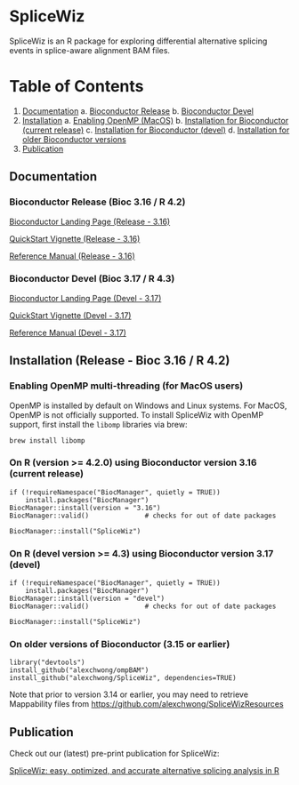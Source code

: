 # SpliceWiz

SpliceWiz is an R package for exploring differential alternative splicing events in splice-aware alignment BAM files.

# Table of Contents

1. [Documentation](#doco)
    a. [Bioconductor Release](#docoRelease)
    b. [Bioconductor Devel](#docoDevel)
2. [Installation](#inst)
    a. [Enabling OpenMP (MacOS)](#OpenMPMac)
    b. [Installation for Bioconductor (current release)](#instRelease)
    c. [Installation for Bioconductor (devel)](#instDevel)
    d. [Installation for older Bioconductor versions](#instLegacy)
3. [Publication](#pub)

## Documentation <a name="doco"></a>

### Bioconductor Release (Bioc 3.16 / R 4.2) <a name="docoRelease"></a>

[Bioconductor Landing Page (Release - 3.16)](https://bioconductor.org/packages/release/bioc/html/SpliceWiz.html)

[QuickStart Vignette (Release - 3.16)](https://bioconductor.org/packages/release/bioc/vignettes/SpliceWiz/inst/doc/SW_QuickStart.html)

[Reference Manual (Release - 3.16)](https://bioconductor.org/packages/release/bioc/manuals/SpliceWiz/man/SpliceWiz.pdf) 

### Bioconductor Devel (Bioc 3.17 / R 4.3) <a name="docoDevel"></a>

[Bioconductor Landing Page (Devel - 3.17)](https://bioconductor.org/packages/devel/bioc/html/SpliceWiz.html)

[QuickStart Vignette (Devel - 3.17)](https://bioconductor.org/packages/devel/bioc/vignettes/SpliceWiz/inst/doc/SW_QuickStart.html)

[Reference Manual (Devel - 3.17)](https://bioconductor.org/packages/devel/bioc/manuals/SpliceWiz/man/SpliceWiz.pdf) 

## Installation (Release - Bioc 3.16 / R 4.2) <a name="inst"></a>

### Enabling OpenMP multi-threading (for MacOS users) <a name="OpenMPMac"></a>

OpenMP is installed by default on Windows and Linux systems. For MacOS, OpenMP
is not officially supported. To install SpliceWiz with OpenMP support, first
install the `libomp` libraries via brew:

```
brew install libomp
```

### On R (version >= 4.2.0) using Bioconductor version 3.16 (current release) <a name="instRelease"></a>

```
if (!requireNamespace("BiocManager", quietly = TRUE))
    install.packages("BiocManager")
BiocManager::install(version = "3.16")
BiocManager::valid()              # checks for out of date packages

BiocManager::install("SpliceWiz")
```

### On R (devel version >= 4.3) using Bioconductor version 3.17 (devel) <a name="instDevel"></a>

```
if (!requireNamespace("BiocManager", quietly = TRUE))
    install.packages("BiocManager")
BiocManager::install(version = "devel")
BiocManager::valid()              # checks for out of date packages

BiocManager::install("SpliceWiz")
```

### On older versions of Bioconductor (3.15 or earlier) <a name="instLegacy"></a>

```
library("devtools")
install_github("alexchwong/ompBAM")
install_github("alexchwong/SpliceWiz", dependencies=TRUE)
```

Note that prior to version 3.14 or earlier, you may need to retrieve
Mappability files from https://github.com/alexchwong/SpliceWizResources

## Publication <a name="pub"></a>

Check out our (latest) pre-print publication for SpliceWiz:

[SpliceWiz: easy, optimized, and accurate alternative splicing analysis in R](https://www.biorxiv.org/content/10.1101/2022.07.05.498887v1)